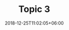 ---
title: "Topic 3"
date: 2018-12-25T11:02:05+06:00
description: "this is meta description"
type : "learning-center"
---
